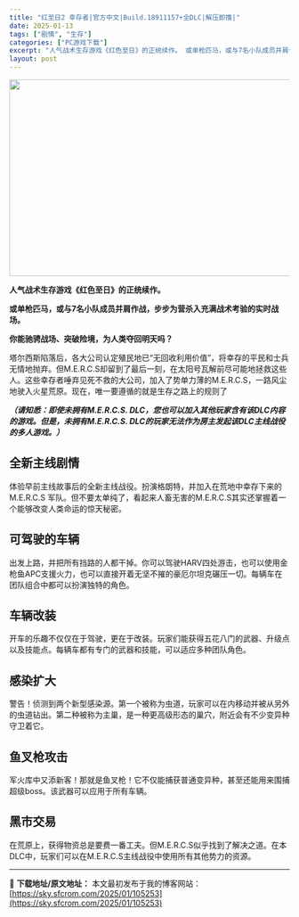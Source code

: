 ```yaml
---
title: "红至日2 幸存者|官方中文|Build.18911157+全DLC|解压即撸|"
date: 2025-01-13
tags: ["剧情", "生存"]
categories: ["PC游戏下载"]
excerpt: "人气战术生存游戏《红色至日》的正统续作。 或单枪匹马，或与7名小队成员并肩作战，步步为营杀入充满战术考验的实时战场。 你能驰骋战场、突破险境，为人类夺回明天吗？ 塔尔西斯陷落后，各大公司认定殖民地已“无回收利用价值”，将幸存的平民和士兵无情地抛弃。但M.E.R.C.S却留到了最后一刻，在太阳号瓦解前&hellip;"
layout: post
---
```


<img class="aligncenter size-full wp-image-105261" src="https://sky.sfcrom.com/wp-content/uploads/2025/01/2025011308330099.webp" alt="" width="616" height="353" />

<strong>人气战术生存游戏《红色至日》的正统续作。</strong>

<strong>或单枪匹马，或与7名小队成员并肩作战，步步为营杀入充满战术考验的实时战场。</strong>

<strong>你能驰骋战场、突破险境，为人类夺回明天吗？</strong>

塔尔西斯陷落后，各大公司认定殖民地已“无回收利用价值”，将幸存的平民和士兵无情地抛弃。但M.E.R.C.S却留到了最后一刻，在太阳号瓦解前尽可能地拯救这些人。这些幸存者唾弃见死不救的大公司，加入了势单力薄的M.E.R.C.S，一路风尘地驶入火星荒原。现在，唯一要遵循的就是生存之路上的规则了

<strong><i>（请知悉：即使未拥有M.E.R.C.S. DLC，您也可以加入其他玩家含有该DLC内容的游戏。但是，未拥有M.E.R.C.S. DLC的玩家无法作为房主发起该DLC主线战役的多人游戏。）</i></strong>
<h2>全新主线剧情</h2>
体验早前主线故事后的全新主线战役。扮演格朗特，并加入在荒地中幸存下来的M.E.R.C.S 军队。但不要太单纯了，看起来人畜无害的M.E.R.C.S其实还掌握着一个能够改变人类命运的惊天秘密。
<h2>可驾驶的车辆</h2>
出发上路，并把所有挡路的人都干掉。你可以驾驶HARV四处游击，也可以使用金枪鱼APC支援火力，也可以直接开着无坚不摧的豪厄尔坦克碾压一切。每辆车在团队组合中都可以扮演独特的角色。
<h2>车辆改装</h2>
开车的乐趣不仅仅在于驾驶，更在于改装。玩家们能获得五花八门的武器、升级点以及技能点。每辆车都有专门的武器和技能，可以适应多种团队角色。
<h2>感染扩大</h2>
警告！侦测到两个新型感染源。第一个被称为虫道，玩家可以在内移动并被从另外的虫道钻出。第二种被称为主巢，是一种更高级形态的巢穴，附近会有不少变异种守卫着它。
<h2>鱼叉枪攻击</h2>
军火库中又添新客！那就是鱼叉枪！它不仅能捕获普通变异种，甚至还能用来围捕超级boss。该武器可以应用于所有车辆。
<h2>黑市交易</h2>
在荒原上，获得物资总是要费一番工夫。但M.E.R.C.S似乎找到了解决之道。在本DLC中，玩家们可以在M.E.R.C.S主线战役中使用所有其他势力的资源。

---
📖 **下载地址/原文地址：** 本文最初发布于我的博客网站：[https://sky.sfcrom.com/2025/01/105253](https://sky.sfcrom.com/2025/01/105253)
